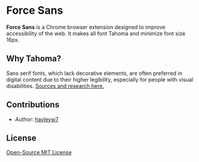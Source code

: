 # Force Sans

**Force Sans** is a Chrome browser extension designed to improve accessibility of the web. It makes all font Tahoma and minimize font size 16px.

## Why Tahoma?

Sans serif fonts, which lack decorative elements, are often preferred in digital content due to their higher legibility, especially for people with visual disabilities. [Sources and research here.](https://github.com/hayleyw7/documentation/purpose/font.md)

## Contributions

- Author: [hayleyw7](https://github.com/hayleyw7)

## License

[Open-Source MIT License](https://github.com/hayleyw7/lightreader/blob/main/license.txt)
